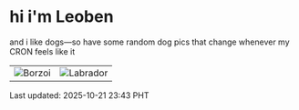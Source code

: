 # hi i'm Leoben

and i like dogs—so have some random dog pics that change whenever my CRON feels like it

|  |  |
|--------|----------|
| ![Borzoi](https://random-dog-vercel.vercel.app/api/random-borzoi?v=1761061382) | ![Labrador](https://random-dog-vercel.vercel.app/api/random-labrador?v=1761061382) |

Last updated: 2025-10-21 23:43 PHT
